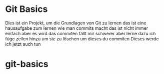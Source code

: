 # Git Basics
Dies ist ein Projekt, um die Grundlagen von Git zu lernen
das ist eine hausaufgabe zum lernen wie man commits macht
das ist nicht immer einfach aber es wird
das commiten fällt mir schwerer aber lerne dazu
ich füge zeilen hinzu um sie zu löschen um dieses du commiten
Dieses werde ich jetzt auch tun 

# git-basics
